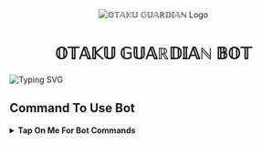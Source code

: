 <p align="center">
  <img src="https://telegra.ph/file/723c81dedacd4da66648f.jpg" alt="𝕆𝕋𝔸𝕂𝕌 𝔾𝕌𝔸ℝ𝔻𝕀𝔸ℕ Logo">
</p>
<h1 align="center">
  𝕆𝕋𝔸𝕂𝕌 𝔾𝕌𝔸ℝ𝔻𝕀𝔸ℕ 𝔹𝕆𝕋
</h1>

![Typing SVG](https://readme-typing-svg.herokuapp.com/?lines=𝕎𝕖𝕝𝕔𝕠𝕞𝕖+𝕋𝕠+𝕆𝕋𝔸𝕂𝕌-𝔾𝕌𝔸ℝ𝔻𝕀𝔸ℕ-𝔹𝕆𝕋+;𝕄𝕒𝕕𝕖+𝔹𝕪+𝕆𝕥𝕒𝕜𝕦)
</p>

## Command To Use Bot

<b><details><summary>Tap On Me For Bot Commands</summary>

🖍️ Bot Commands :-
```
start - Bot Alive Cheking
view_thumb - View Thumbnail
del_thumb - Delete Thumbnail
set_caption - Set A Custom Caption
see_caption - See Your Custom Caption
del_caption - Delete Custom Caption
restart - To Rrstart The Bot (Admin Only)
status - Check Bot Status (Admin Only)
broadcast - Send Message To All Users (Admin Only)
```
</b>
</details>

